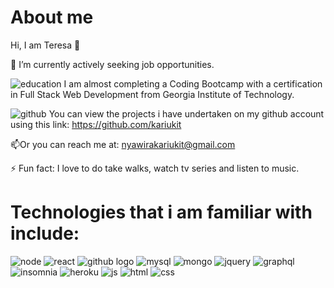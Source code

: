 # About me

Hi, I am Teresa 👋

🔭 I’m currently actively seeking job opportunities.

![education](https://user-images.githubusercontent.com/108309963/205109206-b43e4ea6-6dd7-4ab5-ada8-63d267ab5494.png)
 I am almost completing a Coding Bootcamp with a certification in Full Stack Web Development from Georgia Institute of Technology.

![github](https://user-images.githubusercontent.com/108309963/205109269-ceb50ea6-f897-4733-b334-c8aaa666ac8c.png)
You can view the projects i have undertaken on my github account using this link: https://github.com/kariukit

📫Or you can reach me at: nyawirakariukit@gmail.com

⚡ Fun fact: I love to do take walks, watch tv series and listen to music.

# Technologies that i am familiar with include:

![node](https://user-images.githubusercontent.com/108309963/205109351-cddc2915-efde-445f-bb93-af3eb97faf61.png)
![react](https://user-images.githubusercontent.com/108309963/205109352-f42c3527-9ade-45d0-bcac-90b34ebf82d9.png)
![github logo](https://user-images.githubusercontent.com/108309963/205109353-82c85e74-f241-481c-87fa-610cd16d9bfb.png)
![mysql](https://user-images.githubusercontent.com/108309963/205109354-e7ca98a6-677a-4c73-963e-7d098451419d.png)
![mongo](https://user-images.githubusercontent.com/108309963/205109355-08cd9457-f172-48af-8bf1-b0fc3e04f7a4.png)
![jquery](https://user-images.githubusercontent.com/108309963/205109356-337985c9-e60f-4713-8b4c-d3769a463129.png)
![graphql](https://user-images.githubusercontent.com/108309963/205109359-6b783221-0617-4738-8531-cff947876262.png)
![insomnia](https://user-images.githubusercontent.com/108309963/205109361-6f48afce-1d71-4ca9-aeb1-bf4b4c70c53e.png)
![heroku](https://user-images.githubusercontent.com/108309963/205109362-47ecc6e5-1ee7-49a6-862d-10d0f5b80ff6.png)
![js](https://user-images.githubusercontent.com/108309963/205109364-386c8f9e-4b90-4d8b-b476-bc33f35e2798.png)
![html](https://user-images.githubusercontent.com/108309963/205109366-ec8222fe-9f73-4766-944b-c40818e047d8.png)
![css](https://user-images.githubusercontent.com/108309963/205109367-fa29a1fa-a3c3-4516-b1ab-5d8ed62061d2.png)
